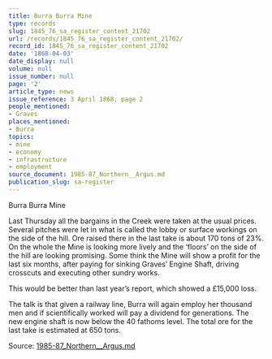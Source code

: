 ```yaml
---
title: Burra Burra Mine
type: records
slug: 1845_76_sa_register_content_21702
url: /records/1845_76_sa_register_content_21702/
record_id: 1845_76_sa_register_content_21702
date: '1868-04-03'
date_display: null
volume: null
issue_number: null
page: '2'
article_type: news
issue_reference: 3 April 1868, page 2
people_mentioned:
- Graves
places_mentioned:
- Burra
topics:
- mine
- economy
- infrastructure
- employment
source_document: 1985-87_Northern__Argus.md
publication_slug: sa-register
---
```


Burra Burra Mine

Last Thursday all the bargains in the Creek were taken at the usual prices.  Several pitches were let in what is called the lobby or surface workings on the side of the hill.  Ore raised there in the last take is about 170 tons of 23%.  On the whole the Mine is looking more lively and the ‘floors’ on the side of the hill are looking promising.  Some think the Mine will show a profit for the last six months, after paying for sinking Graves’ Engine Shaft, driving crosscuts and executing other sundry works.

This would be better than last year’s report, which showed a £15,000 loss.

The talk is that given a railway line, Burra will again employ her thousand men and if scientifically worked will pay a dividend for generations.  The new engine shaft is now below the 40 fathoms level.  The total ore for the last take is estimated at 650 tons.

Source: [1985-87_Northern__Argus.md](/downloads/markdown/1985-87_Northern__Argus.md)
